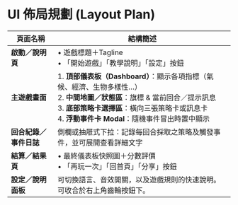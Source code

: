 # UI 佈局規劃 (Layout Plan)

| 頁面名稱       | 結構簡述                                                                                             |
|---------------|----------------------------------------------------------------------------------------------------|
| **啟動／說明頁**  | • 遊戲標題＋Tagline<br>• 「開始遊戲」「教學說明」「設定」按鈕                                           |
| **主遊戲畫面**   | 1. **頂部儀表板（Dashboard）**：顯示各項指標（氣候、經濟、生物多樣性…）<br>2. **中間地圖／狀態區**：旗標 & 當前回合／提示訊息<br>3. **底部策略卡選擇區**：橫向三張策略卡或訊息卡<br>4. **浮動事件卡 Modal**：隨機事件冒出時置中顯示 |
| **回合紀錄／事件日誌** | 側欄或抽屜式下拉：記錄每回合採取之策略及觸發事件，並可展開查看詳細文字                                        |
| **結算／結果頁**   | • 最終儀表板快照圖＋分數評價<br>• 「再玩一次」「回首頁」「分享」按鈕                                            |
| **設定／說明面板** | 可切換語言、音效開關，以及遊戲規則的快速說明。可收合於右上角齒輪按鈕下。                                       |
